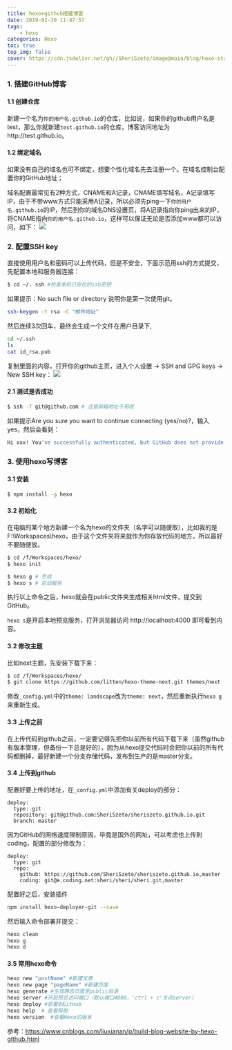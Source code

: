 ```yaml
---
title: hexo+github搭建博客
date: 2019-02-30 11:47:57
tags:
    - hexo
categories: Hexo
toc: true 
top_img: false 
cover: https://cdn.jsdelivr.net/gh//SheriSzeto/image@main/blog/hexo-start.jpg
---
```


### 1. 搭建GitHub博客
#### 1.1 创建仓库
新建一个名为`你的用户名.github.io`的仓库，比如说，如果你的github用户名是test，那么你就新建`test.github.io`的仓库，博客访问地址为http://test.github.io。

#### 1.2 绑定域名
如果没有自己的域名也可不绑定，想要个性化域名先去注册一个。在域名控制台配置你的GitHub地址；

域名配置最常见有2种方式，CNAME和A记录，CNAME填写域名，A记录填写IP，由于不带www方式只能采用A记录，所以必须先ping一下`你的用户名.github.io`的IP，然后到你的域名DNS设置页，将A记录指向你ping出来的IP，将CNAME指向`你的用户名.github.io`，这样可以保证无论是否添加www都可以访问，如下：
![](https://blog-1257457106.cos.ap-chengdu.myqcloud.com/hexo-start-1.png)

### 2. 配置SSH key
直接使用用户名和密码可以上传代码，但是不安全，下面示范用ssh的方式提交，先配置本地和服务器连接：
```bash
$ cd ~/. ssh #检查本机已存在的ssh密钥
```
如果提示：No such file or directory 说明你是第一次使用git。
```bash
ssh-keygen -t rsa -C "邮件地址"
```
然后连续3次回车，最终会生成一个文件在用户目录下,
```bash
cd ~/.ssh
ls
cat id_rsa.pub
```
复制里面的内容，打开你的github主页，进入个人设置 -> SSH and GPG keys -> New SSH key：
![](https://blog-1257457106.cos.ap-chengdu.myqcloud.com/hexo-start-2.png)

#### 2.1 测试是否成功
```bash
$ ssh -T git@github.com # 注意邮箱地址不用改
```
如果提示Are you sure you want to continue connecting (yes/no)?，输入yes，然后会看到：
```bash
Hi xxx! You've successfully authenticated, but GitHub does not provide shell access.
```
<!-- more -->
### 3. 使用hexo写博客
#### 3.1 安装
```bash
$ npm install -g hexo
```
#### 3.2 初始化
在电脑的某个地方新建一个名为hexo的文件夹（名字可以随便取），比如我的是F:\Workspaces\hexo，由于这个文件夹将来就作为你存放代码的地方，所以最好不要随便放。
```bash
$ cd /f/Workspaces/hexo/
$ hexo init
```
```bash
$ hexo g # 生成
$ hexo s # 启动服务
```
执行以上命令之后，hexo就会在public文件夹生成相关html文件，提交到GitHub。

`hexo s`是开启本地预览服务，打开浏览器访问 http://localhost:4000 即可看到内容。

#### 3.2 修改主题
比如next主题，先安装下载下来：
```bash
$ cd /f/Workspaces/hexo/
$ git clone https://github.com/litten/hexo-theme-next.git themes/next
```
修改`_config.yml`中的`theme: landscape`改为`theme: next`，然后重新执行`hexo g`来重新生成。

#### 3.3 上传之前
在上传代码到github之前，一定要记得先把你以前所有代码下载下来（虽然github有版本管理，但备份一下总是好的），因为从hexo提交代码时会把你以前的所有代码都删掉，最好新建一个分支存储代码，发布到生产的是master分支。

#### 3.4 上传到github
配置好要上传的地址，在`_config.yml`中添加有关deploy的部分：
```vue
deploy:
  type: git
  repository: git@github.com:SheriSzeto/sheriszeto.github.io.git
  branch: master
```
因为GitHub的网络速度限制原因，毕竟是国外的网址，可以考虑也上传到coding，配置的部分修改为：
```vue
deploy:
  type: git
  repo:
    github: https://github.com/SheriSzeto/sheriszeto.github.io,master
    coding: git@e.coding.net:sheri/sheri/sheri.git,master
```
配置好之后，安装插件
```bash
npm install hexo-deployer-git --save
```
然后输入命令部署并提交：
```bash
hexo clean
hexo g
hexo d
```

#### 3.5 常用hexo命令
```bash
hexo new "postName" #新建文章
hexo new page "pageName" #新建页面
hexo generate #生成静态页面至public目录
hexo server #开启预览访问端口（默认端口4000，'ctrl + c'关闭server）
hexo deploy #部署到GitHub
hexo help  # 查看帮助
hexo version  #查看Hexo的版本
```

参考：https://www.cnblogs.com/liuxianan/p/build-blog-website-by-hexo-github.html